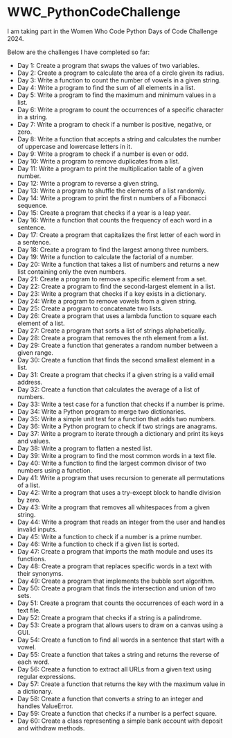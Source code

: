 # WWC_PythonCodeChallenge
I am taking part in the Women Who Code Python Days of Code Challenge 2024.

Below are the challenges I have completed so far:

- Day 1: Create a program that swaps the values of two variables.
- Day 2: Create a program to calculate the area of a circle given its radius.
- Day 3: Write a function to count the number of vowels in a given string.
- Day 4: Write a program to find the sum of all elements in a list.
- Day 5: Write a program to find the maximum and minimum values in a list.
- Day 6: Write a program to count the occurrences of a specific character in a string.
- Day 7: Write a program to check if a number is positive, negative, or zero.
- Day 8: Write a function that accepts a string and calculates the number of uppercase and lowercase letters in it.
- Day 9: Write a program to check if a number is even or odd.
- Day 10: Write a program to remove duplicates from a list.
- Day 11: Write a program to print the multiplication table of a given number.
- Day 12: Write a program to reverse a given string.
- Day 13: Write a program to shuffle the elements of a list randomly.
- Day 14: Write a program to print the first n numbers of a Fibonacci sequence.
- Day 15: Create a program that checks if a year is a leap year.
- Day 16: Write a function that counts the frequency of each word in a sentence.
- Day 17: Create a program that capitalizes the first letter of each word in a sentence.
- Day 18: Create a program to find the largest among three numbers.
- Day 19: Write a function to calculate the factorial of a number.
- Day 20: Write a function that takes a list of numbers and returns a new list containing only the even numbers.
- Day 21: Create a program to remove a specific element from a set.
- Day 22: Create a program to find the second-largest element in a list.
- Day 23: Write a program that checks if a key exists in a dictionary.
- Day 24: Write a program to remove vowels from a given string.
- Day 25: Create a program to concatenate two lists.
- Day 26: Create a program that uses a lambda function to square each element of a list.
- Day 27: Create a program that sorts a list of strings alphabetically.
- Day 28: Create a program that removes the nth element from a list.
- Day 29: Create a function that generates a random number between a given range.
- Day 30: Create a function that finds the second smallest element in a list.
- Day 31: Create a program that checks if a given string is a valid email address.
- Day 32: Create a function that calculates the average of a list of numbers.
- Day 33: Write a test case for a function that checks if a number is prime.
- Day 34: Write a Python program to merge two dictionaries.
- Day 35: Write a simple unit test for a function that adds two numbers.
- Day 36: Write a Python program to check if two strings are anagrams.
- Day 37: Write a program to iterate through a dictionary and print its keys and values.
- Day 38: Write a program to flatten a nested list.
- Day 39: Write a program to find the most common words in a text file.
- Day 40: Write a function to find the largest common divisor of two numbers using a function.
- Day 41: Write a program that uses recursion to generate all permutations of a list.
- Day 42: Write a program that uses a try-except block to handle division by zero.
- Day 43: Write a program that removes all whitespaces from a given string.
- Day 44: Write a program that reads an integer from the user and handles invalid inputs.
- Day 45: Write a function to check if a number is a prime number.
- Day 46: Write a function to check if a given list is sorted.
- Day 47: Create a program that imports the math module and uses its functions.
- Day 48: Create a program that replaces specific words in a text with their synonyms.
- Day 49: Create a program that implements the bubble sort algorithm.
- Day 50: Create a program that finds the intersection and union of two sets.
- Day 51: Create a program that counts the occurrences of each word in a text file.
- Day 52: Create a program that checks if a string is a palindrome.
- Day 53: Create a program that allows users to draw on a canvas using a GUI.
- Day 54: Create a function to find all words in a sentence that start with a vowel.
- Day 55: Create a function that takes a string and returns the reverse of each word.
- Day 56: Create a function to extract all URLs from a given text using regular expressions.
- Day 57: Create a function that returns the key with the maximum value in a dictionary.
- Day 58: Create a function that converts a string to an integer and handles ValueError.
- Day 59: Create a function that checks if a number is a perfect square.
- Day 60: Create a class representing a simple bank account with deposit and withdraw methods.
